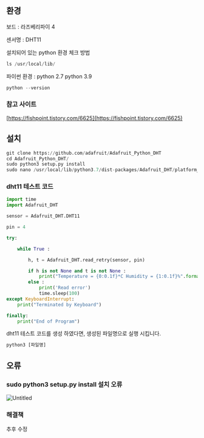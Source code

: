 ## 환경

보드 : 라즈베리파이 4

센서명 : DHT11

설치되어 있는 python 환경 체크 방법

```python
ls /usr/local/lib/
```

파이썬 환경 : python 2.7 python 3.9

```python
python --version
```

### 참고 사이트

[https://fishpoint.tistory.com/6625](https://fishpoint.tistory.com/6625)

## 설치

```python
git clone https://github.com/adafruit/Adafruit_Python_DHT
cd Adafruit_Python_DHT/
sudo python3 setup.py install
sudo nano /usr/local/lib/python3.7/dist-packages/Adafruit_DHT/platform_detect.py
```

### dht11 테스트 코드

```python
import time
import Adafruit_DHT

sensor = Adafruit_DHT.DHT11

pin = 4

try:

    while True :

        h, t = Adafruit_DHT.read_retry(sensor, pin)

        if h is not None and t is not None :
            print("Temperature = {0:0.1f}*C Humidity = {1:0.1f}%".format(t, h))
        else :
            print('Read error')
            time.sleep(100)
except KeyboardInterrupt:
    print("Terminated by Keyboard")

finally:
    print("End of Program")
```

dht11 테스트 코드를 생성 하였다면, 생성된 파일명으로 실행 시킵니다.

```python
python3 [파일명]
```

## 오류

### sudo python3 setup.py install 설치 오류

![Untitled](https://s3-us-west-2.amazonaws.com/secure.notion-static.com/eef4bfcc-11a9-48a4-bf1f-0f0dfbc96730/Untitled.png)

### 해결책

추후 수정

